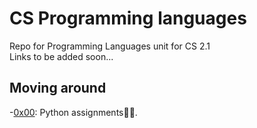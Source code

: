 # CS Programming languages
Repo for Programming Languages unit for CS 2.1<br>
Links to be added soon...<br>

## Moving around
-[0x00](./0x00-python_assignments): Python assignments🐍🐍.<br>